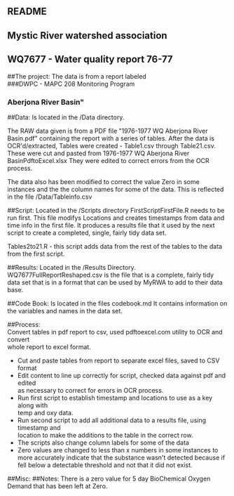 ## README
## Mystic River watershed association
## WQ7677  - Water quality report 76-77  

##The project:
  The data is from a report labeled  
###DWPC - MAPC 208 Monitoring Program  
### Aberjona River Basin"  
  
   
  
##Data:
Is located in the /Data directory.

The RAW data given is from a PDF file "1976-1977 WQ Aberjona River Basin.pdf" 
containing the report with a series of tables.
After the data is OCR'd/extracted, Tables were created - Table1.csv through Table21.csv.
These were cut and pasted from 1976-1977 WQ Aberjona River BasinPdftoExcel.xlsx
They were edited to correct errors from the OCR process.

The data also has been modified to correct the value Zero in some instances and the
the column names for some of the data. This is reflected in the file /Data/Tableinfo.csv

##Script:
Located in the /Scripts directory
FirstScriptFirstFile.R needs to be run first.  This file modifys Locations and creates 
timestamps from data and time info in the first file.  It produces a results file that it
used by the next script to create a completed, single, fairly tidy data set.

Tables2to21.R - this script adds data from the rest of the tables to the data from the 
first script.


##Results:
Located in the /Results Directory. 
WQ7677FullReportReshaped.csv is the file that is a complete, fairly tidy data set that is
in a format that can be used by MyRWA to add to their data base.

##Code Book:
Is located in the files codebook.md
It contains information on the variables and names in the data set.  

##Process:  
  Convert tables in pdf report to csv, used pdftoexcel.com utility to OCR and convert    
   whole report to excel format.   
  - Cut and paste tables from report to separate excel files, saved to CSV format  
  - Edit content to line up correctly for script, checked data against pdf and edited    
  as necessary to correct for errors in OCR process.
  - Run first script to establish timestamp and locations to use as a key along with  
  temp and oxy data. 
  - Run second script to add all additional data to a results file, using timestamp and  
  location to make the additions to the table in the correct row.
  -  The scripts also change column labels for some of the data
  - Zero values are changed to less than x numbers in some instances to more accurately
indicate that the substance wasn't detected because if fell below a detectable 
threshold and not that it did not exist.
  
##Misc:
##Notes:
There is a zero value for 5 day BioChemical Oxygen Demand that has been left at Zero.
